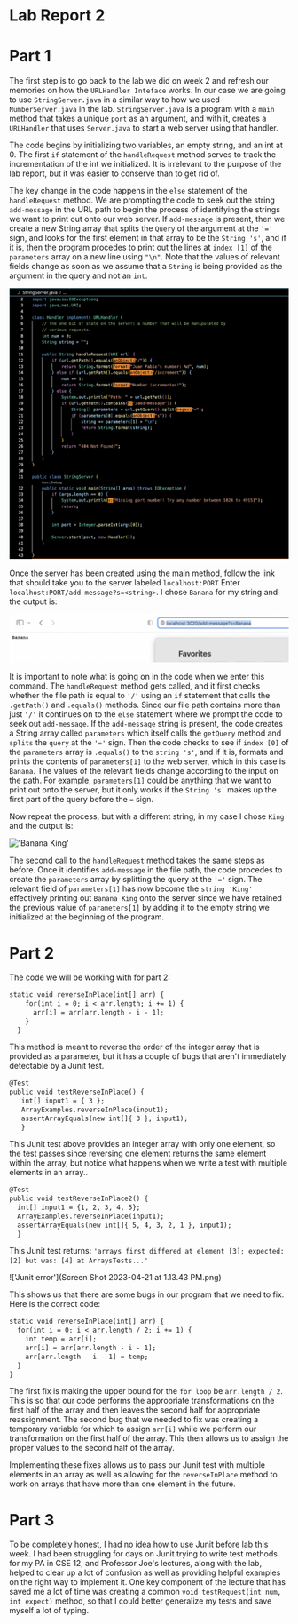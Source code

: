 # Lab Report 2

# Part 1

The first step is to go back to the lab we did on week 2 and refresh our memories on how the ```URLHandler Inteface``` works. In our case 
we are going to use ```StringServer.java``` in a similar way to how we used ```NumberServer.java``` in the lab. ```StringServer.java``` is a program with a ```main``` method that takes a unique ```port``` as an argument, and with it, creates a ```URLHandler``` that uses ```Server.java``` to start a web server using that handler. 

The code begins by initializing two variables, an empty string, and an int at 0. The first ```if``` statement of the ```handleRequest``` method serves to track the incrementation of the int we initialized. It is irrelevant to the purpose of the lab report, but it was easier to conserve than to get rid of.

The key change in the code happens in the ```else``` statement of the ```handleRequest``` method. We are prompting the code to seek out the string ```add-message``` in the URL path to begin the process of identifying the strings we want to print out onto our web server. If ```add-message``` is present, then we create a new String array that splits the ```Query``` of the argument at the ```'='``` sign, and looks for the first element in that array to be the ```String 's'```, and if it is, then the program procedes to print out the lines at ```index [1]``` of the ```parameters``` array on a new line using ```"\n"```. Note that the values of relevant fields change as soon as we assume that a ```String``` is being provided as the argument in the query and not an ```int```. 


!['StringServer code'](StringServer.png)


Once the server has been created using the main method, follow the link that should take you to the server labeled ```localhost:PORT```
Enter ```localhost:PORT/add-message?s=<string>```. I chose ```Banana``` for my string and the output is:

!['Banana'](Banana.png)

It is important to note what is going on in the code when we enter this command. The ```handleRequest``` method gets called, and it first checks whether the file path is equal to ```'/'``` using an ```if``` statement that calls the ```.getPath()``` and ```.equals()``` methods. Since our file path contains more than just ```'/'``` it continues on to the ```else``` statement where we prompt the code to seek out ```add-message```. If the ```add-message``` string is present, the code creates a String array called ```parameters``` which itself calls the ```getQuery``` method and ```splits``` the ```query``` at the ```'='``` sign. Then the code checks to see if ```index [0]``` of the ```parameters``` array is ```.equals()``` to the ```string 's'```, and if it is, formats and prints the contents of ```parameters[1]``` to the web server, which in this case is ```Banana```. The values of the relevant fields change according to the input on the path. For example, ```parameters[1]``` could be anything that we want to print out onto the server, but it only works if the
```String 's'``` makes up the first part of the query before the ```=``` sign. 




Now repeat the process, but with a different string, in my case I chose ```King``` and the output is: 


!['Banana King'](BananaKing.png)

The second call to the ```handleRequest``` method takes the same steps as before. Once it identifies ```add-message``` in the file path, the code procedes to create the ```parameters``` array by splitting the query at the ```'='``` sign. The relevant field of ```parameters[1]``` has now become the ```string 'King'``` effectively printing out ```Banana King``` onto the server since we have retained the previous value of ```parameters[1]``` by adding it to the empty string we initialized at the beginning of the program. 

# Part 2

The code we will be working with for part 2:


```
static void reverseInPlace(int[] arr) {
    for(int i = 0; i < arr.length; i += 1) {
      arr[i] = arr[arr.length - i - 1];
    }
  }
  ```
  
  
 This method is meant to reverse the order of the integer array that is provided as a parameter, but it has a couple of bugs that aren't immediately detectable by a Junit test. 
 
 
 ```
 @Test
 public void testReverseInPlace() {
    int[] input1 = { 3 };
    ArrayExamples.reverseInPlace(input1);
    assertArrayEquals(new int[]{ 3 }, input1);
	}
```
	
	
  This Junit test above provides an integer array with only one element, so the test passes since reversing one element returns the same element within the array, but notice what happens when we write a test with multiple elements in an array..
  
  ```
  @Test
  public void testReverseInPlace2() {
    int[] input1 = {1, 2, 3, 4, 5};
    ArrayExamples.reverseInPlace(input1);
    assertArrayEquals(new int[]{ 5, 4, 3, 2, 1 }, input1);
	}
```
	
  This Junit test returns: ```'arrays first differed at element [3]; expected: [2] but was: [4] at ArraysTests...'```
  
  !['Junit error'](Screen Shot 2023-04-21 at 1.13.43 PM.png)
  
  This shows us that there are some bugs in our program that we need to fix. 
  Here is the correct code: 
  
  ```
  static void reverseInPlace(int[] arr) {
    for(int i = 0; i < arr.length / 2; i += 1) {
      int temp = arr[i];
      arr[i] = arr[arr.length - i - 1];
      arr[arr.length - i - 1] = temp;
    }
  }
  ```
  The first fix is making the upper bound for the ```for loop``` be ```arr.length / 2```. This is so that our code performs the appropriate transformations on the first half of the array and then leaves the second half for appropriate reassignment. The second bug that we needed to fix was creating a temporary variable for which to assign ```arr[i]``` while we perform our transformation on the first half of the array. This then allows us to assign the proper values to the second half of the array. 
  
  Implementing these fixes allows us to pass our Junit test with multiple elements in an array as well as allowing for the ```reverseInPlace``` method to work on arrays that have more than one element in the future. 
  
# Part 3
  
To be completely honest, I had no idea how to use Junit before lab this week. I had been struggling for days on Junit trying to write test methods for my PA in CSE 12, and Professor Joe's lectures, along with the lab, helped to clear up a lot of confusion as well as providing helpful examples on the right way to implement it. One key component of the lecture that has saved me a lot of time was creating a common ```void testRequest(int num, int expect)``` method, so that I could better generalize my tests and save myself a lot of typing.  
  







